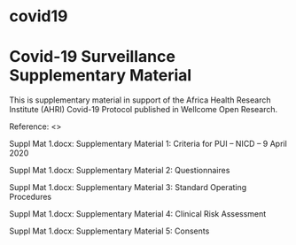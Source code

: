 # covid19
<h1>Covid-19 Surveillance Supplementary Material</h1>

<p>This is supplementary material in support of the Africa Health Research Institute (AHRI) Covid-19 Protocol published in Wellcome Open Research.</p>
<p>Reference: <<to be provided>></p>

<p>Suppl Mat 1.docx: Supplementary Material 1: Criteria for PUI – NICD – 9 April 2020</p>
<p>Suppl Mat 1.docx: Supplementary Material 2: Questionnaires</p>
<p>Suppl Mat 1.docx: Supplementary Material 3: Standard Operating Procedures</p>
<p>Suppl Mat 1.docx: Supplementary Material 4: Clinical Risk Assessment</p>
<p>Suppl Mat 1.docx: Supplementary Material 5: Consents</p>
